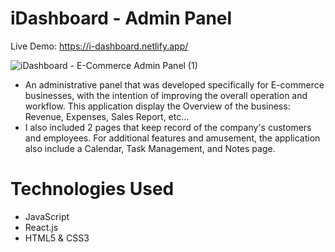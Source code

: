 # iDashboard - Admin Panel 

Live Demo: https://i-dashboard.netlify.app/

![iDashboard - E-Commerce Admin Panel (1)](https://user-images.githubusercontent.com/101066358/194650422-5da301ac-65bd-4803-a6a2-a9e8cba262ae.gif)

- An administrative panel that was developed specifically for E-commerce businesses, with the intention of improving the overall operation and workflow. This application display the Overview of the business: Revenue, Expenses, Sales Report, etc... 
- I also included 2 pages that keep record of the company's customers and employees. For additional features and amusement, the application also include a Calendar, Task Management, and Notes page.

# Technologies Used
- JavaScript
- React.js
- HTML5 & CSS3
 
